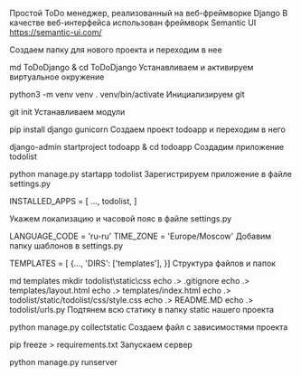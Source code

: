 Простой ToDo менеджер, реализованный на веб-фреймворке Django В качестве веб-интерфейса использован фреймворк Semantic UI https://semantic-ui.com/

Создаем папку для нового проекта и переходим в нее

md ToDoDjango & cd ToDoDjango
Устанавливаем и активируем виртуальное окружение

python3 -m venv venv
. venv/bin/activate
Инициализируем git

git init
Устанавливаем модули

pip install django gunicorn
Создаем проект todoapp и переходим в него

django-admin startproject todoapp & cd todoapp
Создадим приложение todolist

python manage.py startapp todolist
Зарегистрируем приложение в файле settings.py

INSTALLED_APPS = [
...,
todolist,
]

Укажем локализацию и часовой пояс в файле settings.py

LANGUAGE_CODE = 'ru-ru'
TIME_ZONE = 'Europe/Moscow'
Добавим папку шаблонов в settings.py

TEMPLATES = [
{...,
'DIRS': ['templates'],
}]
Структура файлов и папок

md templates
mkdir todolist\static\css
echo .> .gitignore
echo .> templates/layout.html
echo .> templates/index.html
echo .> todolist/static/todolist/css/style.css
echo .> README.MD
echo .> todolist/urls.py
Подтянем всю статику в папку static нашего проекта

python manage.py collectstatic
Создаем файл с зависимостями проекта

pip freeze > requirements.txt
Запускаем сервер

python manage.py runserver
